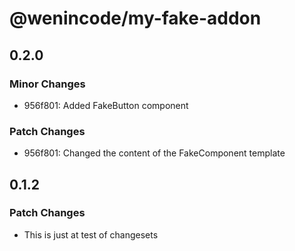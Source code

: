 # @wenincode/my-fake-addon

## 0.2.0

### Minor Changes

- 956f801: Added FakeButton component

### Patch Changes

- 956f801: Changed the content of the FakeComponent template

## 0.1.2

### Patch Changes

- This is just at test of changesets
